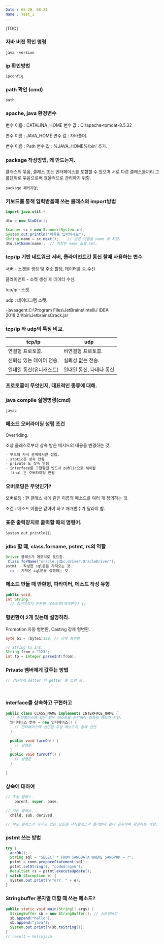 ```yaml
---
Date : 08-20, 08-21
Name : Test_1
---
```


[TOC]



### 자바 버전 확인 명령

`java -version`



### ip 확인방법

`ipconfig`



### path 확인 (cmd)

`path`



### apache, java 환경변수

변수 이름 : CATALINA_HOME
변수 값 : C:\apache-tomcat-8.5.32

변수 이름 : JAVA_HOME
변수 값 : 자바폴더.

변수 이름 : Path
변수 값 : %JAVA_HOME%\bin' 추가.



### package 작성방법, 왜 만드는지.

클래스의 묶음, 클래스 또는 인터페이스를 포함할 수 있으며 서로 다른 클래스들끼리 그룹단위로 묶음으로써 효율적으로 관리하기 위함.

`package 패키지명;`



### 키보드를 통해 입력받을때 쓰는 클래스와 import방법

```java
import java.util.*

dto = new StuDto();

Scanner sc = new Scanner(System.in);
System.out.println("이름을 입력하세요");
String name = sc.next();	// 받은 이름을 name 에 저장.
dto.setName(name);	// 저장된 name 값을 set.
```



### tcp/ip 기반 네트워크 서버, 클라이언트간 통신 할때 사용하는 변수

서버 - 소켓을 생성 및 주소 할당, 데이터를 송.수신

클라이언트 - 소켓 생성 후 데이터 수신.

tcp/ip : 소켓.

udp : 데이타그램 소켓.

-javaagent:C:\Program Files\JetBrains\IntelliJ IDEA 2018.2.1\bin\JetbrainsCrack.jar

### tcp/ip 와 udp의 특징 비교.

| tcp/ip                   | udp                      |
| ------------------------ | ------------------------ |
| 연결형 프로토콜.         | 비연결형 프로토콜.       |
| 신뢰성 있는 데이터 전송. | 실뢰성 없는 전송.        |
| 일대일 통신(유니캐스트)  | 일대일 통신, 다대다 통신 |



### 프로토콜이 무엇인지, 대표적인 종류에 대해.





### java compile 실행명령(cmd)

`javac`



### 메소드 오버라이딩 성립 조건

Overriding.

조상 클래스로부터 상속 받은 메서드의 내용을 변경하는 것.

```markdown
- 부모와 자식 관계에서만 성립.
- static은 상속 안됨
- private 도 상속 안됨
- interface를 구현할땐 반드시 public으로 해야됨
- final 은 오버라이딩 안됨
```



### 오버로딩은 무엇인가?

오버로딩 : 한 클래스 내에 같은 이름의 메소드를 여러 개 정의하는 것.

조건 : 메소드 이름은 같아야 하고 매개변수가 달라야 함.



### 표준 출력장치로 출력할 때의 명령어.

`System.out.println();`



### jdbc 할 때, class.forname, pstmt, rs의 역할

```java
Driver 클래스가 메모리로 로드함.
 Class.forName("oracle.jdbc.driver.OracleDriver");
pstmt - 작성한 sql문을 가져오는 것.
  rs - 가져온 sql문을 실행하는 것.
```



### 메소드 만들 때 반환형, 파라미터, 메소드 작성 유형

```java
public void,
int String.
  // 접근지정자 반환명 메소드명(매개변수) {}
```



### 형변환이 2개 있는데 설명하라.

Promotion 자동 형변환, Casting 강제 형변환.

```java
byte b1 = (byte1)128; // 강제 형변환

// String to Int.
String from = "123";
int to = Integer.parseInt(from);

```



### Private 멤버에게 값주는 방법

```java
// 간단하게 setter 와 getter 를 쓰면 됨.




```



### interface를 상속하고 구현하고

```java
public class CLASS_NAME implements INTERFACE_NAME {
  // 인터페이스에 있는 모든 메소드를 선언해야 컴파일 에러가 안남.
  인터페이스 변수 = new 인터페이스() {
    // 인터페이스에 선언된 추상 메소드의 실체 선언.
  }
  
  public void turnOn() {
    // 실행문
  }
  public void turnOff() {
    // 실행문
  }
  
}
```



### 상속에 대하여

```java
// 조상 클래스.
	parent, super, base.
  
// 자손 클래스.
  child, sub, derived.

// 부모 클래스가 가지고 있는 모든걸 자식클래스가 물려받아 같이 공유하며 확장하는 개념.
```



### pstmt 쓰는 방법

```java
try {
  accDb();
  String sql = "SELECT * FROM SANGDATA WHERE SANGPUM = ?";
  pstmt = conn.prepareStatement(sql);
  pstmt.setString(1, "codedragon");
  ResultSet rs = pstmt.executeUpdate();
} catch (Exception e) {
  system.out.println("err: " + e);
}
```



### Stringbuffer 문자열 더할 때 쓰는 메소드?

```java
public static void main(String[] args) {
  StringBuffer sb = new StringBuffer(); // 스트링버퍼
  sb.append("hello");
  sb.append("java");
  System.out.println(sb.toString());
}
// result = hellojava
```

